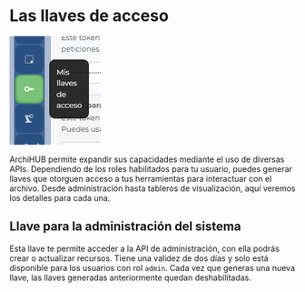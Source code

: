 # Las llaves de acceso

![Menu llaves de acceso](/imagenes/menu_llaves.png)

ArchiHUB permite expandir sus capacidades mediante el uso de diversas APIs. Dependiendo de los roles habilitados para tu usuario, puedes generar llaves que otorguen acceso a tus herramientas para interactuar con el archivo. Desde administración hasta tableros de visualización, aquí veremos los detalles para cada una.

## Llave para la administración del sistema

Esta llave te permite acceder a la API de administración, con ella podrás crear o actualizar recursos. Tiene una validez de dos días y solo está disponible para los usuarios con rol `admin`. Cada vez que generas una nueva llave, las llaves generadas anteriormente quedan deshabilitadas.